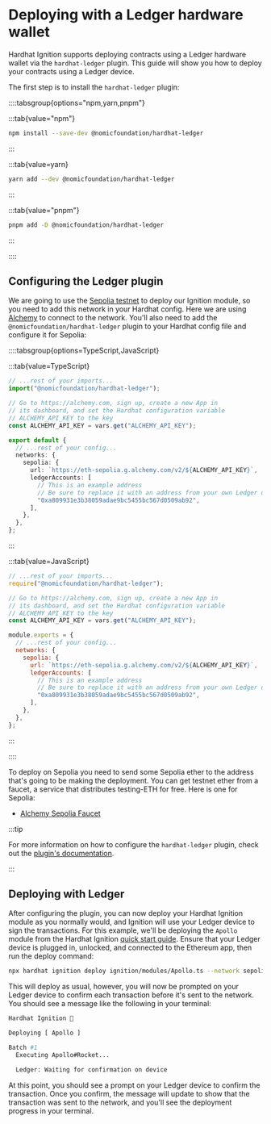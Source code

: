 # Deploying with a Ledger hardware wallet

Hardhat Ignition supports deploying contracts using a Ledger hardware wallet via the `hardhat-ledger` plugin. This guide will show you how to deploy your contracts using a Ledger device.

The first step is to install the `hardhat-ledger` plugin:

::::tabsgroup{options="npm,yarn,pnpm"}

:::tab{value="npm"}

```sh
npm install --save-dev @nomicfoundation/hardhat-ledger
```

:::

:::tab{value=yarn}

```sh
yarn add --dev @nomicfoundation/hardhat-ledger
```

:::

:::tab{value="pnpm"}

```sh
pnpm add -D @nomicfoundation/hardhat-ledger
```

:::

::::

## Configuring the Ledger plugin

We are going to use the [Sepolia testnet](https://ethereum.org/en/developers/docs/networks/#sepolia) to deploy our Ignition module, so you need to add this network in your Hardhat config. Here we are using [Alchemy](https://alchemy.com/) to connect to the network. You'll also need to add the `@nomicfoundation/hardhat-ledger` plugin to your Hardhat config file and configure it for Sepolia:

::::tabsgroup{options=TypeScript,JavaScript}

:::tab{value=TypeScript}

```ts
// ...rest of your imports...
import("@nomicfoundation/hardhat-ledger");

// Go to https://alchemy.com, sign up, create a new App in
// its dashboard, and set the Hardhat configuration variable
// ALCHEMY_API_KEY to the key
const ALCHEMY_API_KEY = vars.get("ALCHEMY_API_KEY");

export default {
  // ...rest of your config...
  networks: {
    sepolia: {
      url: `https://eth-sepolia.g.alchemy.com/v2/${ALCHEMY_API_KEY}`,
      ledgerAccounts: [
        // This is an example address
        // Be sure to replace it with an address from your own Ledger device
        "0xa809931e3b38059adae9bc5455bc567d0509ab92",
      ],
    },
  },
};
```

:::

:::tab{value=JavaScript}

```js
// ...rest of your imports...
require("@nomicfoundation/hardhat-ledger");

// Go to https://alchemy.com, sign up, create a new App in
// its dashboard, and set the Hardhat configuration variable
// ALCHEMY_API_KEY to the key
const ALCHEMY_API_KEY = vars.get("ALCHEMY_API_KEY");

module.exports = {
  // ...rest of your config...
  networks: {
    sepolia: {
      url: `https://eth-sepolia.g.alchemy.com/v2/${ALCHEMY_API_KEY}`,
      ledgerAccounts: [
        // This is an example address
        // Be sure to replace it with an address from your own Ledger device
        "0xa809931e3b38059adae9bc5455bc567d0509ab92",
      ],
    },
  },
};
```

:::

::::

To deploy on Sepolia you need to send some Sepolia ether to the address that's going to be making the deployment. You can get testnet ether from a faucet, a service that distributes testing-ETH for free. Here is one for Sepolia:

- [Alchemy Sepolia Faucet](https://sepoliafaucet.com/)

:::tip

For more information on how to configure the `hardhat-ledger` plugin, check out the [plugin's documentation](../../../hardhat-runner/plugins/nomicfoundation-hardhat-ledger).

:::

## Deploying with Ledger

After configuring the plugin, you can now deploy your Hardhat Ignition module as you normally would, and Ignition will use your Ledger device to sign the transactions. For this example, we'll be deploying the `Apollo` module from the Hardhat Ignition [quick start guide](/ignition/docs/getting-started#quick-start). Ensure that your Ledger device is plugged in, unlocked, and connected to the Ethereum app, then run the deploy command:

```sh
npx hardhat ignition deploy ignition/modules/Apollo.ts --network sepolia
```

This will deploy as usual, however, you will now be prompted on your Ledger device to confirm each transaction before it's sent to the network. You should see a message like the following in your terminal:

```sh
Hardhat Ignition 🚀

Deploying [ Apollo ]

Batch #1
  Executing Apollo#Rocket...

  Ledger: Waiting for confirmation on device

```

At this point, you should see a prompt on your Ledger device to confirm the transaction. Once you confirm, the message will update to show that the transaction was sent to the network, and you'll see the deployment progress in your terminal.
